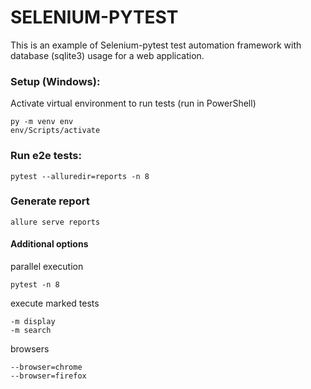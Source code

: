 # SELENIUM-PYTEST

This is an example of Selenium-pytest test automation framework with database (sqlite3) usage for a web application.

### Setup (Windows):
Activate virtual environment to run tests (run in PowerShell)
```
py -m venv env 
env/Scripts/activate
```

### Run e2e tests:
```
pytest --alluredir=reports -n 8
```

### Generate report
```
allure serve reports
```

#### Additional options

parallel execution
```
pytest -n 8
```

execute marked tests
```
-m display
-m search
```

browsers
```
--browser=chrome
--browser=firefox
```
